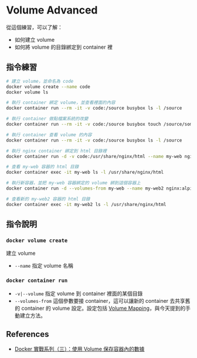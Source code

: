 # Volume Advanced

從這個練習，可以了解：

* 如何建立 volume
* 如何將 volume 的目錄綁定到 container 裡

## 指令練習

```bash
# 建立 volume，並命名為 code
docker volume create --name code
docker volume ls

# 執行 container 綁定 volume，並查看裡面的內容
docker container run --rm -it -v code:/source busybox ls -l /source

# 執行 container 做點檔案系統的改變
docker container run --rm -it -v code:/source busybox touch /source/somefile

# 執行 container 查看 volume 的內容
docker container run --rm -it -v code:/source busybox ls -l /source

# 執行 nginx container 綁定到 html 目錄裡
docker container run -d -v code:/usr/share/nginx/html --name my-web nginx:alpine

# 查看 my-web 容器的 html 目錄
docker container exec -it my-web ls -l /usr/share/nginx/html

# 執行新容器，並把 my-web 容器綁定的 volume 綁到這個容器上
docker container run -d --volumes-from my-web --name my-web2 nginx:alpine

# 查看新的 my-web2 容器的 html 目錄
docker container exec -it my-web2 ls -l /usr/share/nginx/html
```

## 指令說明

### `docker volume create`

建立 volume

* `--name` 指定 volume 名稱

### `docker container run`

* `-v|--volume` 指定 volume 到 container 裡面的某個目錄 
* `--volumes-from` 這個參數要接 container，這可以讓新的 container 去共享舊的 container 的 volume 設定。設定包括 [Volume Mapping](exercises-05-volume-mapping.md)，與今天提到的手動建立方法。

## References

* [Docker 實戰系列（三）：使用 Volume 保存容器內的數據](https://larrylu.blog/using-volumn-to-persist-data-in-container-a3640cc92ce4)
